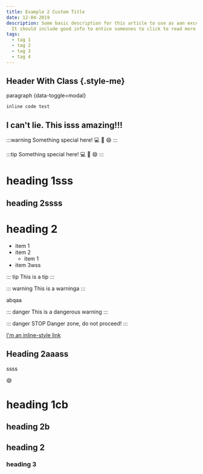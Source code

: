 ```yaml
---
title: Example 2 Custom Title
date: 12-04-2019
description: Some basic description for this article to use as aan excerpt.
  It should include good info to entice someones to click to read more.
tags:
  - tag 1
  - tag 2
  - tag 3
  - tag 4
---
```


## Header With Class {.style-me}

paragraph {data-toggle=modal}

`inline code test`

## I can't lie. This isss amazing!!!

:::warning
Something special here! :computer: :key: :smile:
:::

:::tip
Something special here! :computer: :key: :smile:
:::

# heading 1sss

## heading 2ssss

# heading 2

- item 1
- item 2
  - item 1
- item 3wss

::: tip
This is a tip
:::

::: warning
This is a warninga
:::

abqaa

::: danger
This is a dangerous warning
:::

::: danger STOP
Danger zone, do not proceed!
:::

[I'm an inline-style link](https://www.google.com)

<!--
![Image Test](~/assets/hero1.png) -->

## Heading 2aaass

ssss

:smile:

# heading 1cb

## heading 2b

## heading 2

### heading 3
